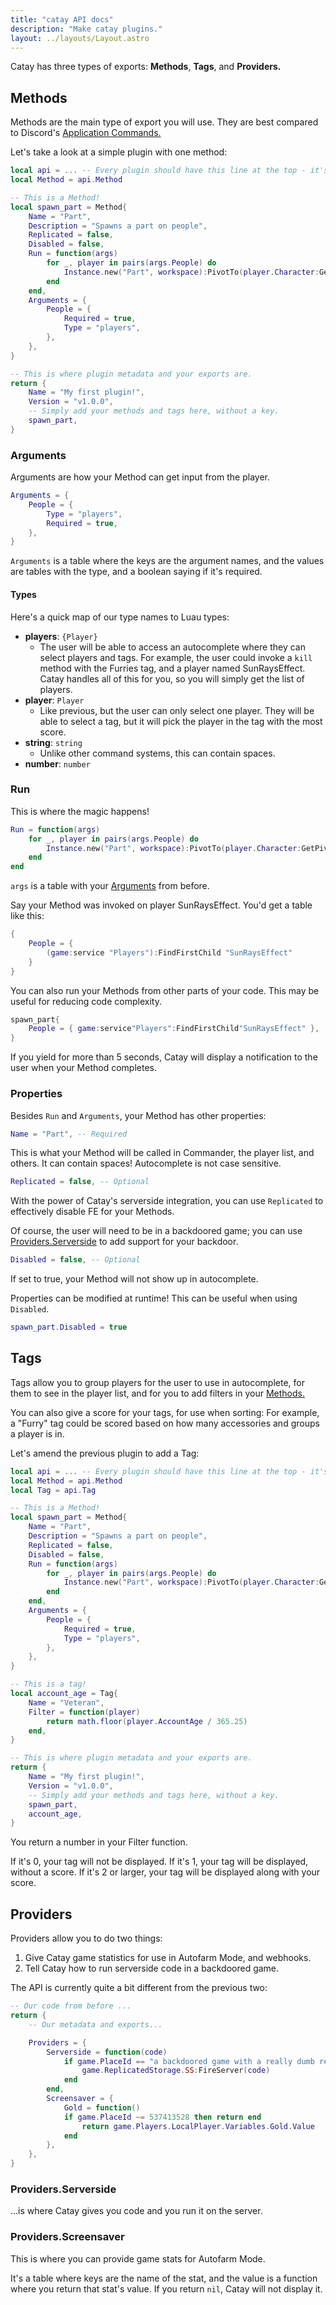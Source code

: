 ```yaml
---
title: "catay API docs"
description: "Make catay plugins."
layout: ../layouts/Layout.astro
---
```


Catay has three types of exports: **Methods**, **Tags**, and **Providers.**

## Methods

Methods are the main type of export you will use. They are best compared to Discord's
[Application Commands.](https://discord.com/developers/docs/interactions/application-commands)

Let's take a look at a simple plugin with one method:

```lua
local api = ... -- Every plugin should have this line at the top - it's how you access Catay's API.
local Method = api.Method

-- This is a Method!
local spawn_part = Method{
	Name = "Part",
	Description = "Spawns a part on people",
	Replicated = false,
	Disabled = false,
	Run = function(args)
		for _, player in pairs(args.People) do
			Instance.new("Part", workspace):PivotTo(player.Character:GetPivot())
		end
	end,
	Arguments = {
		People = {
			Required = true,
			Type = "players",
		},
	},
}

-- This is where plugin metadata and your exports are.
return {
	Name = "My first plugin!",
	Version = "v1.0.0",
	-- Simply add your methods and tags here, without a key.
	spawn_part,
}
```

### Arguments

Arguments are how your Method can get input from the player.

```lua
Arguments = {
	People = {
		Type = "players",
		Required = true,
	},
}
```

`Arguments` is a table where the keys are the argument names, and the values are tables with the
type, and a boolean saying if it's required.

#### Types

Here's a quick map of our type names to Luau types:

- **players**: `{Player}`
  - The user will be able to access an autocomplete where they can select players and tags. For
        example, the user could invoke a `kill` method with the Furries tag, and a player named
        SunRaysEffect. Catay handles all of this for you, so you will simply get the list of
        players.
- **player**: `Player`
  - Like previous, but the user can only select one player. They will be able to select a tag,
        but it will pick the player in the tag with the most score.
- **string**: `string`
  - Unlike other command systems, this can contain spaces.
- **number**: `number`

### Run

This is where the magic happens!

```lua
Run = function(args)
	for _, player in pairs(args.People) do
		Instance.new("Part", workspace):PivotTo(player.Character:GetPivot())
	end
end
```

`args` is a table with your [Arguments](#arguments) from before.

Say your Method was invoked on player SunRaysEffect. You'd get a table like this:

```lua
{
	People = {
		(game:service "Players"):FindFirstChild "SunRaysEffect"
	}
}
```

You can also run your Methods from other parts of your code. This may be useful for reducing code
complexity.

```lua
spawn_part{
	People = { game:service"Players":FindFirstChild"SunRaysEffect" },
}
```

If you yield for more than 5 seconds, Catay will display a notification to the user when your Method
completes.

### Properties

Besides `Run` and `Arguments`, your Method has other properties:

```lua
Name = "Part", -- Required
```

This is what your Method will be called in Commander, the player list, and others. It can contain
spaces! Autocomplete is not case sensitive.

```lua
Replicated = false, -- Optional
```

With the power of Catay's serverside integration, you can use `Replicated` to effectively disable FE
for your Methods.

Of course, the user will need to be in a backdoored game; you can use [Providers.Serverside](#providersserverside) to add
support for your backdoor.

```lua
Disabled = false, -- Optional
```

If set to true, your Method will not show up in autocomplete.

Properties can be modified at runtime! This can be useful when using `Disabled`.

```lua
spawn_part.Disabled = true
```

## Tags

Tags allow you to group players for the user to use in autocomplete, for them to see in the player
list, and for you to add filters in your [Methods.](#methods)

You can also give a score for your tags, for use when sorting: For example, a "Furry" tag could be
scored based on how many accessories and groups a player is in.

Let's amend the previous plugin to add a Tag:

```lua
local api = ... -- Every plugin should have this line at the top - it's how you access Catay's API.
local Method = api.Method
local Tag = api.Tag

-- This is a Method!
local spawn_part = Method{
	Name = "Part",
	Description = "Spawns a part on people",
	Replicated = false,
	Disabled = false,
	Run = function(args)
		for _, player in pairs(args.People) do
			Instance.new("Part", workspace):PivotTo(player.Character:GetPivot())
		end
	end,
	Arguments = {
		People = {
			Required = true,
			Type = "players",
		},
	},
}

-- This is a tag!
local account_age = Tag{
	Name = "Veteran",
	Filter = function(player)
		return math.floor(player.AccountAge / 365.25)
	end,
}

-- This is where plugin metadata and your exports are.
return {
	Name = "My first plugin!",
	Version = "v1.0.0",
	-- Simply add your methods and tags here, without a key.
	spawn_part,
	account_age,
}
```

You return a number in your Filter function.

If it's 0, your tag will not be displayed. If it's 1, your tag will be displayed, without a score.
If it's 2 or larger, your tag will be displayed along with your score.

## Providers

Providers allow you to do two things:

1. Give Catay game statistics for use in Autofarm Mode, and webhooks.
2. Tell Catay how to run serverside code in a backdoored game.

The API is currently quite a bit different from the previous two:

```lua
-- Our code from before ...
return {
	-- Our metadata and exports...

	Providers = {
		Serverside = function(code)
			if game.PlaceId == "a backdoored game with a really dumb remote" then
				game.ReplicatedStorage.SS:FireServer(code)
			end
		end,
		Screensaver = {
			Gold = function()
			if game.PlaceId ~= 537413528 then return end
				return game.Players.LocalPlayer.Variables.Gold.Value
			end
		},
	},
}
```

### Providers.Serverside

...is where Catay gives you code and you run it on the server.

### Providers.Screensaver

This is where you can provide game stats for Autofarm Mode.

It's a table where keys are the name of the stat, and the value is a function where you return that stat's value. If you return `nil`, Catay will not display it.
